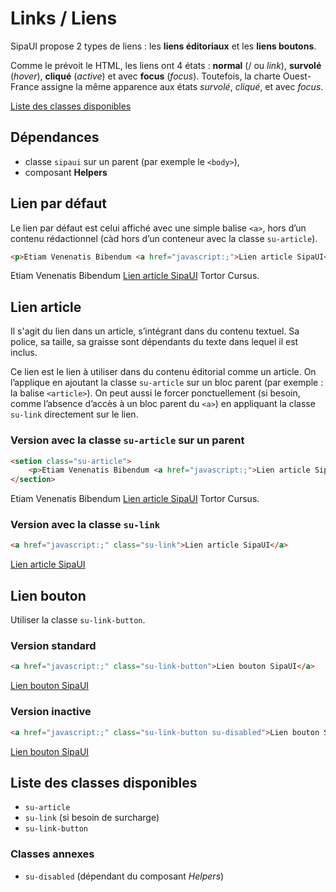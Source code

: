 # Links / Liens

SipaUI propose 2 types de liens&nbsp;: les **liens éditoriaux** et les **liens boutons**.

Comme le prévoit le HTML, les liens ont 4 états&nbsp;: **normal** (/ ou *link*), **survolé** (*hover*), **cliqué** (*active*) et avec **focus** (*focus*). Toutefois, la charte Ouest-France assigne la même apparence aux états *survolé*, *cliqué*, et avec *focus*.

<a href="#liste-classes" target="_self" class="link-button">Liste des classes disponibles</a>

<div class="dependances">

## Dépendances
- classe `sipaui` sur un parent (par exemple le `<body>`),
- composant **Helpers**

</div>


## Lien par défaut

Le lien par défaut est celui affiché avec une simple balise `<a>`, hors d’un contenu rédactionnel (càd hors d’un conteneur avec la classe `su-article`).

```html
<p>Etiam Venenatis Bibendum <a href="javascript:;">Lien article SipaUI</a> Tortor Cursus.</p>
```
<div class="sipaui">
		<p>Etiam Venenatis Bibendum <a href="javascript:;" class="surcharge-storybook">Lien article SipaUI</a> Tortor Cursus.</p>
</div>


## Lien article

Il s'agit du lien dans un article, s’intégrant dans du contenu textuel. Sa police, sa taille, sa graisse sont dépendants du texte dans lequel il est inclus.

Ce lien est le lien à utiliser dans du contenu éditorial comme un article. On l’applique en ajoutant la classe `su-article` sur un bloc parent (par exemple&nbsp;: la balise `<article>`). On peut aussi le forcer ponctuellement (si besoin, comme l’absence d’accès à un bloc parent du `<a>`) en appliquant la classe `su-link` directement sur le lien.

### Version avec la classe `su-article` sur un parent
```html
<setion class="su-article">
	<p>Etiam Venenatis Bibendum <a href="javascript:;">Lien article SipaUI</a> Tortor Cursus.</p>
</section>
```
<div class="sipaui">
	<section class="su-article">
		<p>Etiam Venenatis Bibendum <a href="javascript:;">Lien article SipaUI</a> Tortor Cursus.</p>
	</section>
</div>

### Version avec la classe `su-link`
```html
<a href="javascript:;" class="su-link">Lien article SipaUI</a>
```
<div class="sipaui">
	<a href="javascript:;" class="su-link">Lien article SipaUI</a>
</div>


## Lien bouton

Utiliser la classe `su-link-button`.

### Version standard
```html
<a href="javascript:;" class="su-link-button">Lien bouton SipaUI</a>
```
<div class="sipaui">
	<a href="javascript:;" class="su-link-button">Lien bouton SipaUI</a>
</div>

### Version inactive
```html
<a href="javascript:;" class="su-link-button su-disabled">Lien bouton SipaUI</a>
```
<div class="sipaui">
	<a href="javascript:;" class="su-link-button su-disabled">Lien bouton SipaUI</a>
</div>

<div id="liste-classes" class="control-titres">

## Liste des classes disponibles
- `su-article`
- `su-link` (si besoin de surcharge)
- `su-link-button`

### Classes annexes
- `su-disabled` (dépendant du composant *Helpers*)

</div>
